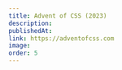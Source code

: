 ```yaml
---
title: Advent of CSS (2023)
description:
publishedAt:
link: https://adventofcss.com
image:
order: 5
---
```

